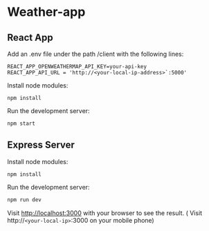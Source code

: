 # Weather-app


## React App

Add an .env file under the path /client with the following lines:

``` 
REACT_APP_OPENWEATHERMAP_API_KEY=your-api-key
REACT_APP_API_URL = 'http://<your-local-ip-address>`:5000'
``` 
Install node modules:


``` 
npm install
```


Run the development server:

```bash
npm start

```


## Express Server
Install node modules:


``` 
npm install
```


Run the development server:

```bash
npm run dev

```

Visit [http://localhost:3000](http://localhost:3000) with your browser to see the result. 
( Visit http://`<your-local-ip>`:3000 on your mobile phone)
